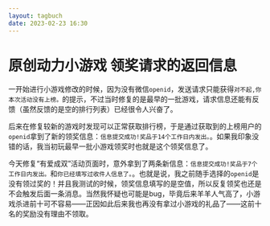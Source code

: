 ```yaml
---
layout: tagbuch
date: 2023-02-23 16:30
---
```


# 原创动力小游戏 领奖请求的返回信息

一开始进行小游戏修改的时候，因为没有微信`openid`，发送请求只能获得`对不起,你本次活动没有上榜。`的提示，不过当时修复的是最早的一批游戏，请求信息还能有反馈（虽然反馈的是空的排行列表）已经很令人兴奋了。

后来在修复较新的游戏时发现可以正常获取排行榜，于是通过获取到的上榜用户的`openid`拿到了新的领奖信息：`信息提交成功!奖品于14个工作日内发出。`。如果我印象没错的话，我当初玩最早一批小游戏领奖时也就是这个领奖信息了。

今天修复“有爱成双”活动页面时，意外拿到了两条新信息：`信息提交成功!奖品于7个工作日内发出。`和`你已经填写过收件人信息了。`。也就是说，我之前随手选择的`openid`是没有领过奖的！并且我测试的时候，领奖信息填写的是空值，所以反复领奖也还是不会触发后面一条消息。当然我怀疑也可能是bug，毕竟后来羊羊人气高了，小游戏杀进前十可不容易——正因如此后来我也再没有拿过小游戏的礼品了——这前十名的奖励没有理由不领取。